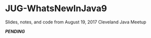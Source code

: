 # JUG-WhatsNewInJava9
Slides, notes, and code from August 19, 2017 Cleveland Java Meetup

***PENDING***
